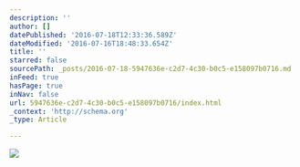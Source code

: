 ```yaml
---
description: ''
author: []
datePublished: '2016-07-18T12:33:36.589Z'
dateModified: '2016-07-16T18:48:33.654Z'
title: ''
starred: false
sourcePath: _posts/2016-07-18-5947636e-c2d7-4c30-b0c5-e158097b0716.md
inFeed: true
hasPage: true
inNav: false
url: 5947636e-c2d7-4c30-b0c5-e158097b0716/index.html
_context: 'http://schema.org'
_type: Article

---
```

![](https://the-grid-user-content.s3-us-west-2.amazonaws.com/a2775197-83cd-41a9-adf9-92cbc18938b0.jpg)